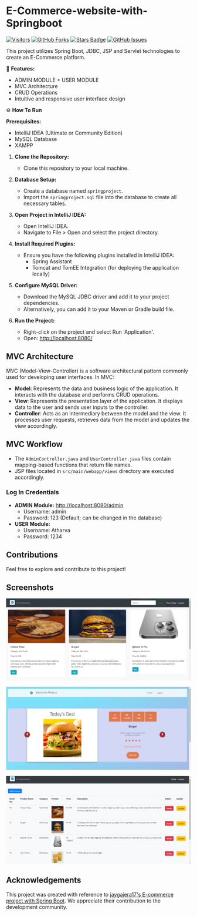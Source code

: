# E-Commerce-website-with-Springboot


<a href="https://github.com/AtharvaKulkarniIT/E-Commerce-website-with-Springboot"><img src="https://visitor-badge.laobi.icu/badge?page_id=AtharvaKulkarniIT.E-Commerce-website-with-Springboot" alt="Visitors"/></a>
[![GitHub Forks](https://img.shields.io/github/forks/AtharvaKulkarniIT/E-Commerce-website-with-Springboot.svg?style=social&label=Fork&maxAge=2592000)](https://www.github.com/AtharvaKulkarniIT/E-Commerce-website-with-Springboot/fork)
<a href="https://github.com/AtharvaKulkarniIT/E-Commerce-website-with-Springboot/stargazers"><img src="https://img.shields.io/github/stars/AtharvaKulkarniIT/E-Commerce-website-with-Springboot" alt="Stars Badge"/></a>
[![GitHub Issues](https://img.shields.io/github/issues/AtharvaKulkarniIT/E-Commerce-website-with-Springboot.svg?style=flat&label=Issues&maxAge=2592000)](https://www.github.com/AtharvaKulkarniIT/E-Commerce-website-with-Springboot/issues)

This project utilizes Spring Boot, JDBC, JSP and Servlet technologies to create an E-Commerce platform.

📝 **Features:**
- ADMIN MODULE + USER MODULE
- MVC Architecture
- CRUD Operations
- Intuitive and responsive user interface design 


⚙️  **How To Run**

**Prerequisites:**
- IntelliJ IDEA (Ultimate or Community Edition)
- MySQL Database
- XAMPP

1. **Clone the Repository:**
   - Clone this repository to your local machine.

2. **Database Setup:**
   - Create a database named `springproject`.
   - Import the `springproject.sql` file into the database to create all necessary tables.

3. **Open Project in IntelliJ IDEA:**
   - Open IntelliJ IDEA.
   - Navigate to File > Open and select the project directory.

4. **Install Required Plugins:**
   - Ensure you have the following plugins installed in IntelliJ IDEA:
     - Spring Assistant
     - Tomcat and TomEE Integration (for deploying the application locally)

5. **Configure MySQL Driver:**
   - Download the MySQL JDBC driver and add it to your project dependencies.
   - Alternatively, you can add it to your Maven or Gradle build file.

6. **Run the Project:**
   - Right-click on the project and select Run 'Application'.
   - Open: [http://localhost:8080/](http://localhost:8080/)

## MVC Architecture

MVC (Model-View-Controller) is a software architectural pattern commonly used for developing user interfaces. In MVC:
- **Model**: Represents the data and business logic of the application. It interacts with the database and performs CRUD operations.
- **View**: Represents the presentation layer of the application. It displays data to the user and sends user inputs to the controller.
- **Controller**: Acts as an intermediary between the model and the view. It processes user requests, retrieves data from the model and updates the view accordingly.


## MVC Workflow
- The `AdminController.java` and `UserController.java` files contain mapping-based functions that return file names.
- JSP files located in `src/main/webapp/views` directory are executed accordingly.

### Log In Credentials
- **ADMIN Module:** [http://localhost:8080/admin](http://localhost:8080/admin)
  - Username: admin
  - Password: 123 (Default; can be changed in the database)
- **USER Module:**
  - Username: Atharva
  - Password: 1234

## Contributions 

Feel free to explore and contribute to this project!

## Screenshots

![Screenshot 1](https://raw.githubusercontent.com/AtharvaKulkarniIT/E-Commerce-website-with-Springboot/main/E-Commerce/E-Commerce/Media/Screenshot%202024-05-11%20165423.png)

![Screenshot 2](https://raw.githubusercontent.com/AtharvaKulkarniIT/E-Commerce-website-with-Springboot/main/E-Commerce/E-Commerce/Media/Screenshot%202024-05-11%20165505.png)

![Screenshot 3](https://raw.githubusercontent.com/AtharvaKulkarniIT/E-Commerce-website-with-Springboot/main/E-Commerce/E-Commerce/Media/Screenshot%202024-05-11%20165547.png)

## Acknowledgements

This project was created with reference to [jaygajera17's E-commerce project with Spring Boot](https://github.com/jaygajera17/E-commerce-project-springBoot/tree/main). We appreciate their contribution to the development community.
